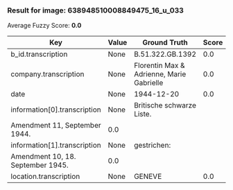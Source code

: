 ### Result for image: 638948510008849475_16_u_033
Average Fuzzy Score: **0.0**
<small>

| Key | Value | Ground Truth | Score |
| --- | --- | --- | --- |
| b_id.transcription | None | B.51.322.GB.1392 | 0.0 |
| company.transcription | None | Florentin Max & Adrienne, Marie Gabrielle | 0.0 |
| date | None | 1944-12-20 | 0.0 |
| information[0].transcription | None | Britische schwarze Liste.
Amendment 11, September 1944. | 0.0 |
| information[1].transcription | None | gestrichen:
Amendment 10, 18. September 1945. | 0.0 |
| location.transcription | None | GENEVE | 0.0 |

</small>
